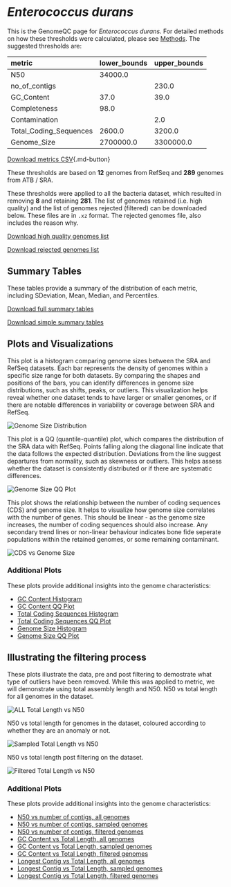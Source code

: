 # *Enterococcus durans*

This is the GenomeQC page for *Enterococcus durans*. For detailed methods on how these thresholds were calculated, please see [Methods](../../methods.md).
The suggested thresholds are: 

| metric                 | lower_bounds   | upper_bounds   |
|:-----------------------|:---------------|:---------------|
| N50                    | 34000.0        |                |
| no_of_contigs          |                | 230.0          |
| GC_Content             | 37.0           | 39.0           |
| Completeness           | 98.0           |                |
| Contamination          |                | 2.0            |
| Total_Coding_Sequences | 2600.0         | 3200.0         |
| Genome_Size            | 2700000.0      | 3300000.0      |

[Download metrics CSV](Enterococcus_durans_metrics.csv){.md-button}


These thresholds are based on **12** genomes from RefSeq and **289** genomes from ATB / SRA.

These thresholds were applied to all the bacteria dataset, which resulted in removing **8** and retaining **281**.
The list of genomes retained (i.e. high quality) and the list of genomes rejected (filtered) can be downloaded below. These files are in `.xz` format. The rejected genomes file, also includes the reason why.

[Download high quality genomes list](Enterococcus_durans_high_quality_genomes.csv.xz)


[Download rejected genomes list](Enterococcus_durans_filtered_out_genomes.csv.xz)



## Summary Tables
These tables provide a summary of the distribution of each metric, including SDeviation, Mean, Median, and Percentiles.

[Download full summary tables](summary.csv)

[Download simple summary tables](selected_summary.csv)

## Plots and Visualizations

This plot is a histogram comparing genome sizes between the SRA and RefSeq datasets. Each bar represents the density of genomes within a specific size range for both datasets. By comparing the shapes and positions of the bars, you can identify differences in genome size distributions, such as shifts, peaks, or outliers. This visualization helps reveal whether one dataset tends to have larger or smaller genomes, or if there are notable differences in variability or coverage between SRA and RefSeq.

![Genome Size Distribution](Genome_Size_refseq_histogram_kde.png)

This plot is a QQ (quantile-quantile) plot, which compares the distribution of the SRA data with RefSeq. Points falling along the diagonal line indicate that the data follows the expected distribution. Deviations from the line suggest departures from normality, such as skewness or outliers. This helps assess whether the dataset is consistently distributed or if there are systematic differences.

![Genome Size QQ Plot](Genome_Size_refseq_qqplot.png)

This plot shows the relationship between the number of coding sequences (CDS) and genome size. It helps to visualize how genome size correlates with the number of genes. This should be linear - as the genome size increases, the number of coding sequences should also increase. Any secondary trend lines or non-linear behaviour indicates bone fide seperate populations within the retained genomes, or some remaining contaminant. 

![CDS vs Genome Size](Enterococcus_durans_CDS_vs_Genome_Size.png)

### Additional Plots

These plots provide additional insights into the genome characteristics:

- [GC Content Histogram](GC_Content_refseq_histogram_kde.png)
- [GC Content QQ Plot](GC_Content_refseq_qqplot.png)
- [Total Coding Sequences Histogram](Total_Coding_Sequences_refseq_histogram_kde.png)
- [Total Coding Sequences QQ Plot](Total_Coding_Sequences_refseq_qqplot.png)
- [Genome Size Histogram](Genome_Size_refseq_histogram_kde.png)
- [Genome Size QQ Plot](Genome_Size_refseq_qqplot.png)
## Illustrating the filtering process
These plots illustrate the data, pre and post filtering to demostrate what type of outliers have been removed. While this was applied to metric, we will demonstrate using total assembly length and N50.
N50 vs total length for all genomes in the dataset.

![ALL Total Length vs N50](Enterococcus_durans_all_total_length_N50.png)

N50 vs total length for genomes in the dataset, coloured according to whether they are an anomaly or not.

![Sampled Total Length vs N50](Enterococcus_durans_sample_total_length_N50.png)

N50 vs total length post filtering on the dataset.

![Filtered Total Length vs N50](Enterococcus_durans_filt_total_length_N50.png)

### Additional Plots

These plots provide additional insights into the genome characteristics:

- [N50 vs number of contigs, all genomes](Enterococcus_durans_all_N50_number.png)
- [N50 vs number of contigs, sampled genomes](Enterococcus_durans_sample_N50_number.png)
- [N50 vs number of contigs, filtered genomes](Enterococcus_durans_filt_N50_number.png)
- [GC Content vs Total Length, all genomes](Enterococcus_durans_all_total_length_GC_Content.png)
- [GC Content vs Total Length, sampled genomes](Enterococcus_durans_sample_total_length_GC_Content.png)
- [GC Content vs Total Length, filtered genomes](Enterococcus_durans_filt_total_length_GC_Content.png)
- [Longest Contig vs Total Length, all genomes](Enterococcus_durans_all_total_length_longest.png)
- [Longest Contig vs Total Length, sampled genomes](Enterococcus_durans_sample_total_length_longest.png)
- [Longest Contig vs Total Length, filtered genomes](Enterococcus_durans_filt_total_length_longest.png)
